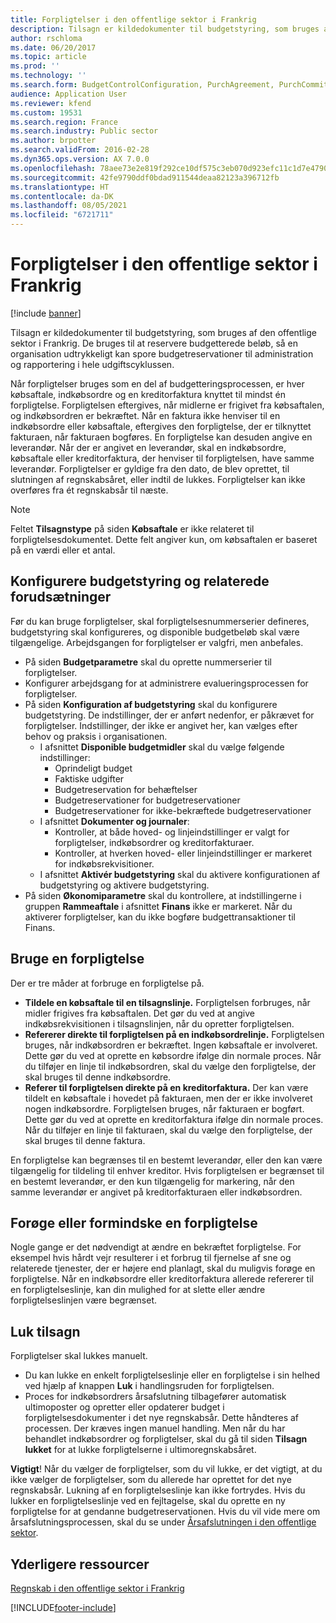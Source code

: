 ```yaml
---
title: Forpligtelser i den offentlige sektor i Frankrig
description: Tilsagn er kildedokumenter til budgetstyring, som bruges af den offentlige sektor i Frankrig. De bruges til at reservere budgetterede beløb, så en organisation udtrykkeligt kan spore budgetreservationer til administration og rapportering i hele udgiftscyklussen.
author: rschloma
ms.date: 06/20/2017
ms.topic: article
ms.prod: ''
ms.technology: ''
ms.search.form: BudgetControlConfiguration, PurchAgreement, PurchCommitment_PSN, PurchTable
audience: Application User
ms.reviewer: kfend
ms.custom: 19531
ms.search.region: France
ms.search.industry: Public sector
ms.author: brpotter
ms.search.validFrom: 2016-02-28
ms.dyn365.ops.version: AX 7.0.0
ms.openlocfilehash: 78aee73e2e819f292ce10df575c3eb070d923efc11c1d7e479000712333dd2c1
ms.sourcegitcommit: 42fe9790ddf0bdad911544deaa82123a396712fb
ms.translationtype: HT
ms.contentlocale: da-DK
ms.lasthandoff: 08/05/2021
ms.locfileid: "6721711"
---
```

# <a name="commitments-in-the-public-sector-in-france"></a>Forpligtelser i den offentlige sektor i Frankrig

[!include [banner](../includes/banner.md)]

Tilsagn er kildedokumenter til budgetstyring, som bruges af den offentlige sektor i Frankrig. De bruges til at reservere budgetterede beløb, så en organisation udtrykkeligt kan spore budgetreservationer til administration og rapportering i hele udgiftscyklussen. 

Når forpligtelser bruges som en del af budgetteringsprocessen, er hver købsaftale, indkøbsordre og en kreditorfaktura knyttet til mindst én forpligtelse. Forpligtelsen eftergives, når midlerne er frigivet fra købsaftalen, og indkøbsordren er bekræftet. Når en faktura ikke henviser til en indkøbsordre eller købsaftale, eftergives den forpligtelse, der er tilknyttet fakturaen, når fakturaen bogføres. En forpligtelse kan desuden angive en leverandør. Når der er angivet en leverandør, skal en indkøbsordre, købsaftale eller kreditorfaktura, der henviser til forpligtelsen, have samme leverandør. Forpligtelser er gyldige fra den dato, de blev oprettet, til slutningen af regnskabsåret, eller indtil de lukkes. Forpligtelser kan ikke overføres fra ét regnskabsår til næste.  
>[!NOTE]
>Feltet **Tilsagnstype** på siden **Købsaftale** er ikke relateret til forpligtelsesdokumentet. Dette felt angiver kun, om købsaftalen er baseret på en værdi eller et antal.

## <a name="set-up-budget-control-and-related-prerequisites"></a>Konfigurere budgetstyring og relaterede forudsætninger
Før du kan bruge forpligtelser, skal forpligtelsesnummerserier defineres, budgetstyring skal konfigureres, og disponible budgetbeløb skal være tilgængelige. Arbejdsgangen for forpligtelser er valgfri, men anbefales.

-   På siden **Budgetparametre** skal du oprette nummerserier til forpligtelser.
-   Konfigurer arbejdsgang for at administrere evalueringsprocessen for forpligtelser.
-   På siden **Konfiguration af budgetstyring** skal du konfigurere budgetstyring. De indstillinger, der er anført nedenfor, er påkrævet for forpligtelser. Indstillinger, der ikke er angivet her, kan vælges efter behov og praksis i organisationen.
    -   I afsnittet **Disponible budgetmidler** skal du vælge følgende indstillinger:
        -   Oprindeligt budget
        -   Faktiske udgifter
        -   Budgetreservation for behæftelser
        -   Budgetreservationer for budgetreservationer
        -   Budgetreservationer for ikke-bekræftede budgetreservationer
    -   I afsnittet **Dokumenter og journaler**:
        -   Kontroller, at både hoved- og linjeindstillinger er valgt for forpligtelser, indkøbsordrer og kreditorfakturaer.
        -   Kontroller, at hverken hoved- eller linjeindstillinger er markeret for indkøbsrekvisitioner.
    -   I afsnittet **Aktivér budgetstyring** skal du aktivere konfigurationen af budgetstyring og aktivere budgetstyring.
-   På siden **Økonomiparametre** skal du kontrollere, at indstillingerne i gruppen **Rammeaftale** i afsnittet **Finans** ikke er markeret. Når du aktiverer forpligtelser, kan du ikke bogføre budgettransaktioner til Finans.

## <a name="consume-a-commitment"></a>Bruge en forpligtelse
Der er tre måder at forbruge en forpligtelse på.

-   **Tildele en købsaftale til en tilsagnslinje.** Forpligtelsen forbruges, når midler frigives fra købsaftalen. Det gør du ved at angive indkøbsrekvisitionen i tilsagnslinjen, når du opretter forpligtelsen.
-   **Refererer direkte til forpligtelsen på en indkøbsordrelinje.** Forpligtelsen bruges, når indkøbsordren er bekræftet. Ingen købsaftale er involveret. Dette gør du ved at oprette en købsordre ifølge din normale proces. Når du tilføjer en linje til indkøbsordren, skal du vælge den forpligtelse, der skal bruges til denne indkøbsordre.
-   **Referer til forpligtelsen direkte på en kreditorfaktura.** Der kan være tildelt en købsaftale i hovedet på fakturaen, men der er ikke involveret nogen indkøbsordre. Forpligtelsen bruges, når fakturaen er bogført. Dette gør du ved at oprette en kreditorfaktura ifølge din normale proces. Når du tilføjer en linje til fakturaen, skal du vælge den forpligtelse, der skal bruges til denne faktura.

En forpligtelse kan begrænses til en bestemt leverandør, eller den kan være tilgængelig for tildeling til enhver kreditor. Hvis forpligtelsen er begrænset til en bestemt leverandør, er den kun tilgængelig for markering, når den samme leverandør er angivet på kreditorfakturaen eller indkøbsordren.

## <a name="increase-or-decrease-a-commitment"></a>Forøge eller formindske en forpligtelse
Nogle gange er det nødvendigt at ændre en bekræftet forpligtelse. For eksempel hvis hårdt vejr resulterer i et forbrug til fjernelse af sne og relaterede tjenester, der er højere end planlagt, skal du muligvis forøge en forpligtelse. Når en indkøbsordre eller kreditorfaktura allerede refererer til en forpligtelseslinje, kan din mulighed for at slette eller ændre forpligtelseslinjen være begrænset.

## <a name="close-commitments"></a>Luk tilsagn
Forpligtelser skal lukkes manuelt.

-   Du kan lukke en enkelt forpligtelseslinje eller en forpligtelse i sin helhed ved hjælp af knappen **Luk** i handlingsruden for forpligtelsen.
-   Proces for indkøbsordrers årsafslutning tilbagefører automatisk ultimoposter og opretter eller opdaterer budget i forpligtelsesdokumenter i det nye regnskabsår. Dette håndteres af processen. Der kræves ingen manuel handling. Men når du har behandlet indkøbsordrer og forpligtelser, skal du gå til siden **Tilsagn lukket** for at lukke forpligtelserne i ultimoregnskabsåret.

**Vigtigt**! Når du vælger de forpligtelser, som du vil lukke, er det vigtigt, at du ikke vælger de forpligtelser, som du allerede har oprettet for det nye regnskabsår. Lukning af en forpligtelseslinje kan ikke fortrydes. Hvis du lukker en forpligtelseslinje ved en fejltagelse, skal du oprette en ny forpligtelse for at gendanne budgetreservationen. Hvis du vil vide mere om årsafslutningsprocessen, skal du se under [Årsafslutningen i den offentlige sektor](../public-sector/year-end-processing-public-sector.md).

## <a name="additional-resources"></a>Yderligere ressourcer

[Regnskab i den offentlige sektor i Frankrig](emea-fra-public-sector-accounting.md)





[!INCLUDE[footer-include](../../includes/footer-banner.md)]